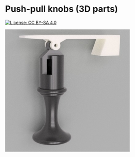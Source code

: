 # Push-pull knobs (3D parts)

[![License: CC BY-SA 4.0](https://img.shields.io/badge/License-CC%20BY--SA%204.0-lightgrey.svg)](https://creativecommons.org/licenses/by-sa/4.0/)

<img src="https://github.com/Openpipes-org/Push_pull_knobs_3D_parts/blob/main/knobs.jpg">
